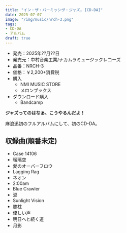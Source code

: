 ```yaml
---
title: "イン・ザ・パーミッシヴ・ジャズ… [CD-DA]"
date: 2025-07-07
image: "/img/music/nrch-3.png"
tags:
- CD-DA
- アルバム
draft: true
---
```


- 発売：2025年??月??日
- 発売元：中村音楽工業/ナカムラミュージックレコーズ
- 品番：NRCH-3
- 価格：￥2,200+消費税
- 購入
    - NMI MUSIC STORE
    - メロンブックス
- ダウンロード購入
    - Bandcamp

**ジャズってのはなぁ、こうやるんだよ！**

麻浪迅初のフルアルバムにして、初のCD-DA。

## 収録曲(順番未定)
- Case 14106
- 瑠璃空
- 愛のオーバーフロウ
- Lagging Rag
- ネオン
- 2:00am
- Blue Crawler
- 涙
- Sunlight Vision
- 膝枕
- 優しい声
- 明日へと続く道
- 月影

